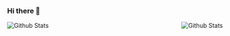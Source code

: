 ### Hi there 👋

<img align="left" alt="Github Stats" src="https://github-readme-stats.vercel.app/api?username=saffronjam&count_private=true&hide=stars,issues&show_icons=true&theme=gruvbox"/>

<img align="right" alt="Github Stats" src="https://github-readme-stats.vercel.app/api/top-langs/?username=saffronjam&layout=compact&hide=glsl&theme=gruvbox"/>

